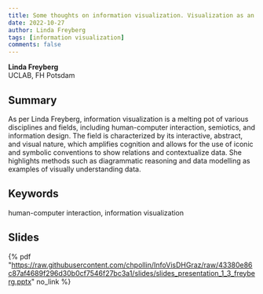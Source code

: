 ```yaml
---
title: Some thoughts on information visualization. Visualization as an epistemic tool
date: 2022-10-27
author: Linda Freyberg
tags: [information visualization]
comments: false
---
```


**Linda Freyberg**\
UCLAB, FH Potsdam

## Summary 

As per Linda Freyberg, information visualization is a melting pot of various disciplines and fields, including human-computer interaction, semiotics, and information design. The field is characterized by its interactive, abstract, and visual nature, which amplifies cognition and allows for the use of iconic and symbolic conventions to show relations and contextualize data. She highlights methods such as diagrammatic reasoning and data modelling as examples of visually understanding data.

## Keywords

human-computer interaction, information visualization

## Slides

{% pdf "https://raw.githubusercontent.com/chpollin/InfoVisDHGraz/raw/43380e86c87af4689f296d30b0cf7546f27bc3a1/slides/slides_presentation_1_3_freyberg.pptx" no_link %}
